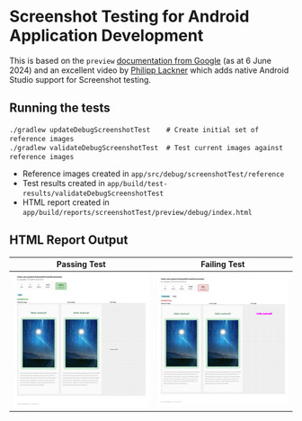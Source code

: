 # Screenshot Testing for Android Application Development

This is based on the `preview` [documentation from Google](https://developer.android.com/studio/preview/compose-screenshot-testing) (as at 6 June 2024) and an excellent video by [Philipp Lackner](https://www.youtube.com/watch?v=2L78_eCNDs8) which adds native Android Studio support for Screenshot testing.

## Running the tests

```shell
./gradlew updateDebugScreenshotTest    # Create initial set of reference images
./gradlew validateDebugScreenshotTest  # Test current images against reference images
```

- Reference images created in `app/src/debug/screenshotTest/reference`
- Test results created in `app/build/test-results/validateDebugScreenshotTest`
- HTML report created in `app/build/reports/screenshotTest/preview/debug/index.html`

## HTML Report Output

| Passing Test | Failing Test |
| --- | --- |
| ![alt text](images/successful-test-example.png) | ![alt text](images/failing-test-example.png) |

